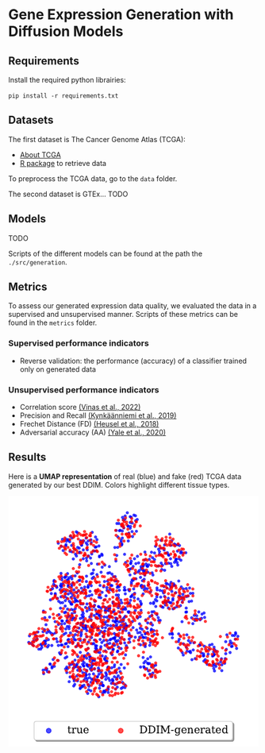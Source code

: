 # Gene Expression Generation with Diffusion Models

## Requirements

Install the required python librairies:

`pip install -r requirements.txt`

## Datasets
The first dataset is The Cancer Genome Atlas (TCGA): 
- [About TCGA](https://www.cancer.gov/about-nci/organization/ccg/research/structural-genomics/tcga)
- [R package](https://bioconductor.org/packages/release/bioc/html/RTCGA.html) to retrieve data

To preprocess the TCGA data, go to the `data` folder.

The second dataset is GTEx... TODO

## Models
TODO

Scripts of the different models can be found at the path the `./src/generation`.

## Metrics
To assess our generated expression data quality, we evaluated the data in a supervised and unsupervised manner.
Scripts of these metrics can be found in the `metrics` folder.

### Supervised performance indicators
- Reverse validation: the performance (accuracy) of a classifier trained only on generated data

### Unsupervised performance indicators
- Correlation score [(Vinas et al., 2022)](https://academic.oup.com/bioinformatics/article/38/3/730/6104825)
- Precision and Recall [(Kynkäänniemi et al., 2019)](https://arxiv.org/pdf/1904.06991.pdf)
- Frechet Distance (FD) [(Heusel et al., 2018)](https://arxiv.org/pdf/1706.08500.pdf)
- Adversarial accuracy (AA) [(Yale et al., 2020)](https://www.sciencedirect.com/science/article/abs/pii/S0925231220305117)

## Results

Here is a **UMAP representation** of real (blue) and fake (red) TCGA data generated by our best DDIM. Colors highlight different tissue types.
<p align="center">
  <img src="figures/umap_tcga_ddim.pdf" width="750" />
</p>